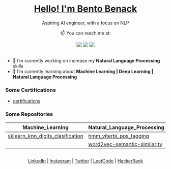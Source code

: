<p align="center">
  <h1 align="center"><a href="https://www.linkedin.com/in/bentobenack">Hello! I'm Bento Benack</a></h1>
  <p align="center">Aspiring AI engineer, with a focus on NLP</p>
</p>

<p align="center">
  <p align="center">📫 You can reach me at:</p>
</p>

<div align="center">
  <a href="https://www.linkedin.com/in/bentobenack" target="_blank"><img src="https://img.shields.io/badge/-LinkedIn-%230077B5?style=for-the-badge&logo=linkedin&logoColor=white" target="_blank"></a>
  <a href = "mailto:bentobenack@gmail.com"><img src="https://img.shields.io/badge/-Gmail-%23333?style=for-the-badge&logo=gmail&logoColor=white" target="_blank"></a>
  <a href="https://instagram.com/bentobenack" target="_blank"><img src="https://img.shields.io/badge/-Instagram-%23E4405F?style=for-the-badge&logo=instagram&logoColor=white" target="_blank"></a>
</div>

<br />

- 🔭 I’m currently working on increase my **Natural Language Processing** skills
- 🌱 I’m currently learning about **Machine Learning | Deep Learning | Natural Language Processing**

### Some Certifications

* [certifications](https://github.com/bentobenack/certifications)


### Some Repositories

<div align="center">

|Machine_Learning|Natural_Language_Processing|Backend|Data_Structures_And_Algorithm|
|---|---|---|---|
|[sklearn_knn_digits_clasification](https://github.com/bentobenack/sklearn_knn_digits_clasification/blob/main/clasificacion_knn.ipynb)|[hmm_viterbi_pos_tagging](https://github.com/bentobenack/hmm_viterbi_pos_tagging/blob/main/hmm_viterbi_post_tag.ipynb)|[twitter_api](https://github.com/bentobenack/twitter_api)|[Problems Solutions](https://github.com/bentobenack/data_structures_and_algorithms_problems_solutions)|
||[word2vec-semantic-similarity](https://github.com/bentobenack/word2vec-semantic-similarity/blob/main/word2vec.ipynb)||

</div>

##

<p align="center">
  <a href="https://www.linkedin.com/in/bentobenack/">LinkedIn</a> | 
  <a href="https://www.instagram.com/bentobenack/">Instagram</a> |
  <a href="https://twitter.com/bentobenack">Twitter</a> |
  <a href="https://leetcode.com/bentobenack/">LeetCode</a> |
  <a href="https://www.hackerrank.com/bentobenack">HackerRank</a>
</p>
